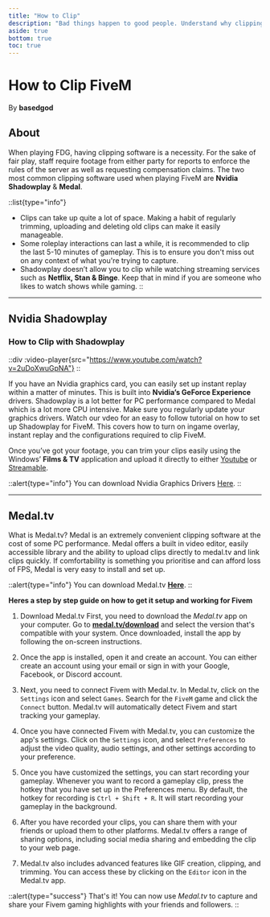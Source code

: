 ```yaml
---
title: "How to Clip"
description: "Bad things happen to good people. Understand why clipping is important and learn how to set it up"
aside: true
bottom: true
toc: true
---
```


# How to Clip FiveM

By **basedgod**


## About
When playing FDG, having clipping software is a necessity. For the sake of fair play, staff require footage from either party for reports to enforce the rules of the server as well as requesting compensation claims. The two most common clipping software used when playing FiveM are **Nvidia Shadowplay** & **Medal**. 

::list{type="info"}
- Clips can take up quite a lot of space. Making a habit of regularly trimming, uploading and deleting old clips can make it easily manageable.
- Some roleplay interactions can last a while, it is recommended to clip the last 5-10 minutes of gameplay. This is to ensure you don't miss out on any context of what you're trying to capture.
- Shadowplay doesn’t allow you to clip while watching streaming services such as **Netflix, Stan & Binge**. Keep that in mind if you are someone who likes to watch shows while gaming.
::

---

## Nvidia Shadowplay

### How to Clip with Shadowplay

::div
  :video-player{src="https://www.youtube.com/watch?v=2uDoXwuGpNA"}
::

If you have an Nvidia graphics card, you can easily set up instant replay within a matter of minutes. This is built into **Nvidia’s GeForce Experience** drivers. Shadowplay is a lot better for PC performance compared to Medal which is a lot more CPU intensive. Make sure you regularly update your graphics drivers. Watch our vdeo for an easy to follow tutorial on how to set up Shadowplay for FiveM. This covers how to turn on ingame overlay, instant replay and the configurations required to clip FiveM. 

Once you’ve got your footage, you can trim your clips easily using the Windows’ **Films & TV** application and upload it directly to either [Youtube](https://www.youtube.com) or [Streamable](https://streamable.com).

::alert{type="info"} 
You can download Nvidia Graphics Drivers [Here](https://www.nvidia.com/download/index.aspx).
::

---

## **Medal.tv**

What is Medal.tv? Medal is an extremely convenient clipping software at the cost of some PC performance. Medal offers a built in video editor, easily accessible library and the ability to upload clips directly to medal.tv and link clips quickly. If comfortability is something you prioritise and can afford loss of FPS, Medal is very easy to install and set up.

::alert{type="info"} 
You can download Medal.tv [**Here**](https://medal.tv/download).
::

**Heres a step by step guide on how to get it setup and working for Fivem**

1. Download Medal.tv
First, you need to download the *Medal.tv* app on your computer. Go to [**medal.tv/download**](https://medal.tv) and select the version that's compatible with your system. Once downloaded, install the app by following the on-screen instructions.

2. Once the app is installed, open it and create an account. You can either create an account using your email or sign in with your Google, Facebook, or Discord account.

3. Next, you need to connect Fivem with Medal.tv. In Medal.tv, click on the `Settings` icon and select `Games`. Search for the `FiveM` game and click the `Connect` button. Medal.tv will automatically detect Fivem and start tracking your gameplay.

4. Once you have connected Fivem with Medal.tv, you can customize the app's settings. Click on the `Settings` icon, and select `Preferences` to adjust the video quality, audio settings, and other settings according to your preference.

5. Once you have customized the settings, you can start recording your gameplay. Whenever you want to record a gameplay clip, press the hotkey that you have set up in the Preferences menu. By default, the hotkey for recording is `Ctrl + Shift + R`. It will start recording your gameplay in the background.

6. After you have recorded your clips, you can share them with your friends or upload them to other platforms. Medal.tv offers a range of sharing options, including social media sharing and embedding the clip to your web page.

7. Medal.tv also includes advanced features like GIF creation, clipping, and trimming. You can access these by clicking on the `Editor` icon in the Medal.tv app.


::alert{type="success"} 
That's it! You can now use *Medal.tv* to capture and share your Fivem gaming highlights with your friends and followers.
::
